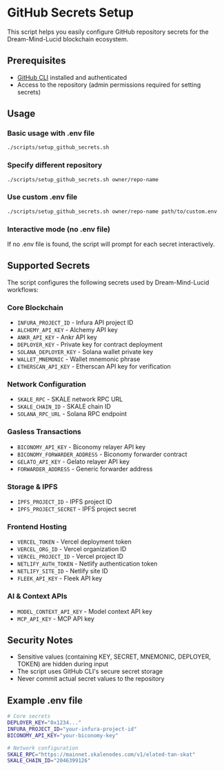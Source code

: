 # GitHub Secrets Setup

This script helps you easily configure GitHub repository secrets for the Dream-Mind-Lucid blockchain ecosystem.

## Prerequisites

- [GitHub CLI](https://cli.github.com/) installed and authenticated
- Access to the repository (admin permissions required for setting secrets)

## Usage

### Basic usage with .env file
```bash
./scripts/setup_github_secrets.sh
```

### Specify different repository
```bash
./scripts/setup_github_secrets.sh owner/repo-name
```

### Use custom .env file
```bash
./scripts/setup_github_secrets.sh owner/repo-name path/to/custom.env
```

### Interactive mode (no .env file)
If no .env file is found, the script will prompt for each secret interactively.

## Supported Secrets

The script configures the following secrets used by Dream-Mind-Lucid workflows:

### Core Blockchain
- `INFURA_PROJECT_ID` - Infura API project ID
- `ALCHEMY_API_KEY` - Alchemy API key
- `ANKR_API_KEY` - Ankr API key
- `DEPLOYER_KEY` - Private key for contract deployment
- `SOLANA_DEPLOYER_KEY` - Solana wallet private key
- `WALLET_MNEMONIC` - Wallet mnemonic phrase
- `ETHERSCAN_API_KEY` - Etherscan API key for verification

### Network Configuration
- `SKALE_RPC` - SKALE network RPC URL
- `SKALE_CHAIN_ID` - SKALE chain ID
- `SOLANA_RPC_URL` - Solana RPC endpoint

### Gasless Transactions
- `BICONOMY_API_KEY` - Biconomy relayer API key
- `BICONOMY_FORWARDER_ADDRESS` - Biconomy forwarder contract
- `GELATO_API_KEY` - Gelato relayer API key
- `FORWARDER_ADDRESS` - Generic forwarder address

### Storage & IPFS
- `IPFS_PROJECT_ID` - IPFS project ID
- `IPFS_PROJECT_SECRET` - IPFS project secret

### Frontend Hosting
- `VERCEL_TOKEN` - Vercel deployment token
- `VERCEL_ORG_ID` - Vercel organization ID
- `VERCEL_PROJECT_ID` - Vercel project ID
- `NETLIFY_AUTH_TOKEN` - Netlify authentication token
- `NETLIFY_SITE_ID` - Netlify site ID
- `FLEEK_API_KEY` - Fleek API key

### AI & Context APIs
- `MODEL_CONTEXT_API_KEY` - Model context API key
- `MCP_API_KEY` - MCP API key

## Security Notes

- Sensitive values (containing KEY, SECRET, MNEMONIC, DEPLOYER, TOKEN) are hidden during input
- The script uses GitHub CLI's secure secret storage
- Never commit actual secret values to the repository

## Example .env file

```bash
# Core secrets
DEPLOYER_KEY="0x1234..."
INFURA_PROJECT_ID="your-infura-project-id"
BICONOMY_API_KEY="your-biconomy-key"

# Network configuration
SKALE_RPC="https://mainnet.skalenodes.com/v1/elated-tan-skat"
SKALE_CHAIN_ID="2046399126"
```